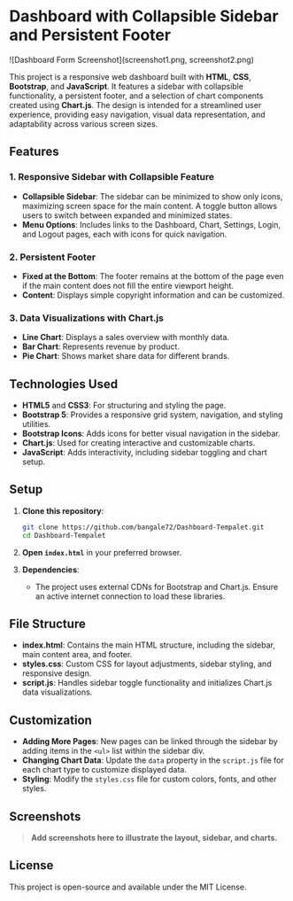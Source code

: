 # Dashboard with Collapsible Sidebar and Persistent Footer

![Dashboard Form Screenshot](screenshot1.png, screenshot2.png)

This project is a responsive web dashboard built with **HTML**, **CSS**, **Bootstrap**, and **JavaScript**. It features a sidebar with collapsible functionality, a persistent footer, and a selection of chart components created using **Chart.js**. The design is intended for a streamlined user experience, providing easy navigation, visual data representation, and adaptability across various screen sizes.

## Features

### 1. Responsive Sidebar with Collapsible Feature
- **Collapsible Sidebar**: The sidebar can be minimized to show only icons, maximizing screen space for the main content. A toggle button allows users to switch between expanded and minimized states.
- **Menu Options**: Includes links to the Dashboard, Chart, Settings, Login, and Logout pages, each with icons for quick navigation.

### 2. Persistent Footer
- **Fixed at the Bottom**: The footer remains at the bottom of the page even if the main content does not fill the entire viewport height.
- **Content**: Displays simple copyright information and can be customized.

### 3. Data Visualizations with Chart.js
- **Line Chart**: Displays a sales overview with monthly data.
- **Bar Chart**: Represents revenue by product.
- **Pie Chart**: Shows market share data for different brands.

## Technologies Used
- **HTML5** and **CSS3**: For structuring and styling the page.
- **Bootstrap 5**: Provides a responsive grid system, navigation, and styling utilities.
- **Bootstrap Icons**: Adds icons for better visual navigation in the sidebar.
- **Chart.js**: Used for creating interactive and customizable charts.
- **JavaScript**: Adds interactivity, including sidebar toggling and chart setup.

## Setup

1. **Clone this repository**:
   ```bash
   git clone https://github.com/bangale72/Dashboard-Tempalet.git
   cd Dashboard-Tempalet
   ```

2. **Open `index.html`** in your preferred browser.

3. **Dependencies**: 
   - The project uses external CDNs for Bootstrap and Chart.js. Ensure an active internet connection to load these libraries.

## File Structure

- **index.html**: Contains the main HTML structure, including the sidebar, main content area, and footer.
- **styles.css**: Custom CSS for layout adjustments, sidebar styling, and responsive design.
- **script.js**: Handles sidebar toggle functionality and initializes Chart.js data visualizations.

## Customization

- **Adding More Pages**: New pages can be linked through the sidebar by adding items in the `<ul>` list within the sidebar div.
- **Changing Chart Data**: Update the `data` property in the `script.js` file for each chart type to customize displayed data.
- **Styling**: Modify the `styles.css` file for custom colors, fonts, and other styles.

## Screenshots

> **Add screenshots here to illustrate the layout, sidebar, and charts.**

## License
This project is open-source and available under the MIT License.
